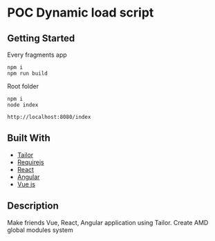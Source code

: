 # POC Dynamic load script

## Getting Started

Every fragments app 
```
npm i
npm run build
```
Root folder

```
npm i
node index

http://localhost:8080/index
```

## Built With 

* [Tailor](https://github.com/zalando/tailor)
* [Requirejs](http://requirejs.org/) 
* [React](https://reactjs.org/) 
* [Angular](https://angularjs.org/) 
* [Vue js](https://vuejs.org/)

## Description
Make friends Vue, React, Angular application using Tailor.
Create AMD global modules system 
